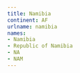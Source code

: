 ```yaml
---
title: Namibia
continent: AF
urlname: namibia
names:
- Namibia
- Republic of Namibia
- NA
- NAM
---
```


